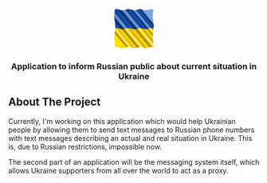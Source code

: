 <br />
<div align="center">
  <a href="https://github.com/Darklord89/TruthToRussia">
    <img src="Images/international-flag-ukraine-free-photo-ukraine-facts-gold-sunlight-transparent-png-507352.png" alt="Logo" width="80" height="80">
  </a>

  <h3 align="center">Application to inform Russian public about current situation in Ukraine</h3>
</div>

<!-- ABOUT THE PROJECT -->
## About The Project

Currently, I'm working on this application which would help Ukrainian people by allowing them to send text messages to Russian phone numbers with text messages describing an actual and real situation in Ukraine. This is, due to Russian restrictions, impossible now.

The second part of an application will be the messaging system itself, which allows Ukraine supporters from all over the world to act as a proxy.
